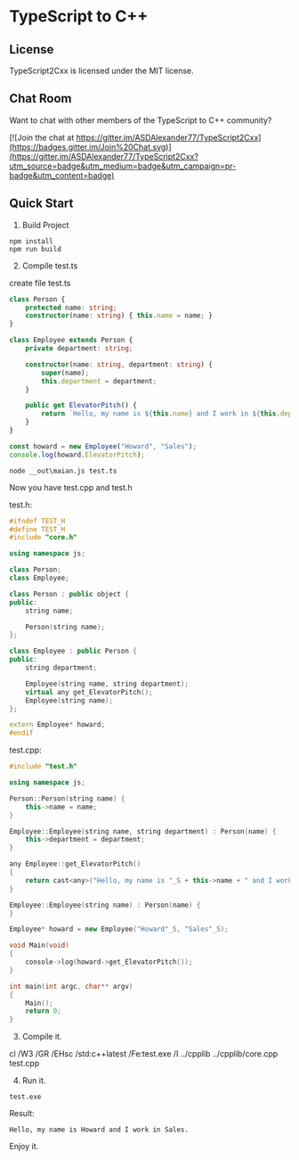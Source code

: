 TypeScript to C++
===========================

License
-------

TypeScript2Cxx is licensed under the MIT license.

Chat Room
---------

Want to chat with other members of the TypeScript to C++ community?

[![Join the chat at https://gitter.im/ASDAlexander77/TypeScript2Cxx](https://badges.gitter.im/Join%20Chat.svg)](https://gitter.im/ASDAlexander77/TypeScript2Cxx?utm_source=badge&utm_medium=badge&utm_campaign=pr-badge&utm_content=badge)


Quick Start
-----------

1) Build Project

```
npm install
npm run build
```

2) Compile test.ts

create file test.ts

```TypeScript
class Person {
    protected name: string;
    constructor(name: string) { this.name = name; }
}

class Employee extends Person {
    private department: string;

    constructor(name: string, department: string) {
        super(name);
        this.department = department;
    }

    public get ElevatorPitch() {
        return `Hello, my name is ${this.name} and I work in ${this.department}.`;
    }
}

const howard = new Employee("Howard", "Sales");
console.log(howard.ElevatorPitch);
```

```
node __out\maian.js test.ts
```

Now you have test.cpp and test.h

test.h:
```C++
#ifndef TEST_H
#define TEST_H
#include "core.h"

using namespace js;

class Person;
class Employee;

class Person : public object {
public:
    string name;

    Person(string name);
};

class Employee : public Person {
public:
    string department;

    Employee(string name, string department);
    virtual any get_ElevatorPitch();
    Employee(string name);
};

extern Employee* howard;
#endif
```

test.cpp:
```C++
#include "test.h"

using namespace js;

Person::Person(string name) {
    this->name = name;
}

Employee::Employee(string name, string department) : Person(name) {
    this->department = department;
}

any Employee::get_ElevatorPitch()
{
    return cast<any>("Hello, my name is "_S + this->name + " and I work in "_S + this->department + "."_S);
}

Employee::Employee(string name) : Person(name) {
}

Employee* howard = new Employee("Howard"_S, "Sales"_S);

void Main(void)
{
    console->log(howard->get_ElevatorPitch());
}

int main(int argc, char** argv)
{
    Main();
    return 0;
}
```

3) Compile it.

cl /W3 /GR /EHsc /std:c++latest /Fe:test.exe /I ../cpplib ../cpplib/core.cpp test.cpp

4) Run it.

```
test.exe
```

Result:
```
Hello, my name is Howard and I work in Sales.
```

Enjoy it. 
